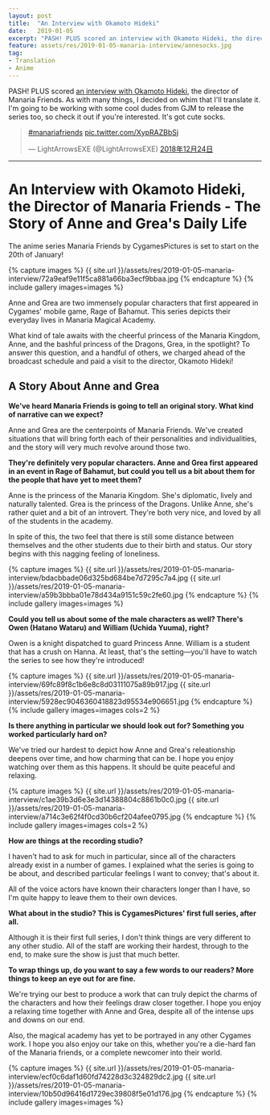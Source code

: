 ```yaml
---
layout: post
title:  "An Interview with Okamoto Hideki"
date:   2019-01-05
excerpt: "PASH! PLUS scored an interview with Okamoto Hideki, the director of Manaria Friends. As with many things, I decided on whim that I'll translate it."
feature: assets/res/2019-01-05-manaria-interview/annesocks.jpg
tag:
- Translation
- Anime
---
```


PASH! PLUS scored [an interview with Okamoto Hideki](http://www.pashplus.jp/interview/123291/?body_dsp=1), the director of Manaria Friends. As with many things, I decided on whim that I'll translate it. I'm going to be working with some cool dudes from GJM to release the series too, so check it out if you're interested. It's got cute socks.

<blockquote class="twitter-tweet tw-align-center" data-lang="ja"><p lang="und" dir="ltr"><a href="https://twitter.com/hashtag/manariafriends?src=hash&amp;ref_src=twsrc%5Etfw">#manariafriends</a> <a href="https://t.co/XypRAZBbSj">pic.twitter.com/XypRAZBbSj</a></p>&mdash; LightArrowsEXE (@LightArrowsEXE) <a href="https://twitter.com/LightArrowsEXE/status/1076992609053274118?ref_src=twsrc%5Etfw">2018年12月24日</a></blockquote>

***

# An Interview with Okamoto Hideki, the Director of Manaria Friends - The Story of Anne and Grea's Daily Life

The anime series Manaria Friends by CygamesPictures is set to start on the 20th of January!

{% capture images %}
    {{ site.url }}/assets/res/2019-01-05-manaria-interview/72a9eaf9e11f5ca881a66ba3ecf9bbaa.jpg
{% endcapture %}
{% include gallery images=images %}

Anne and Grea are two immensely popular characters that first appeared in Cygames' mobile game, Rage of Bahamut. This series depicts their everyday lives in Manaria Magical Academy.

What kind of tale awaits with the cheerful princess of the Manaria Kingdom, Anne, and the bashful princess of the Dragons, Grea, in the spotlight? To answer this question, and a handful of others, we charged ahead of the broadcast schedule and paid a visit to the director, Okamoto Hideki!

## A Story About Anne and Grea	

**We've heard Manaria Friends is going to tell an original story. What kind of narrative can we expect?**

Anne and Grea are the centerpoints of Manaria Friends. We've created situations that will bring forth each of their personalities and individualities, and the story will very much revolve around those two.

**They're definitely very popular characters. Anne and Grea first appeared in an event in Rage of Bahamut, but could you tell us a bit about them for the people that have yet to meet them?**

Anne is the princess of the Manaria Kingdom. She's diplomatic, lively and naturally talented. Grea is the princess of the Dragons. Unlike Anne, she's rather quiet and a bit of an introvert. They're both very nice, and loved by all of the students in the academy.

In spite of this, the two feel that there is still some distance between themselves and the other students due to their birth and status. Our story begins with this nagging feeling of loneliness.

{% capture images %}
    {{ site.url }}/assets/res/2019-01-05-manaria-interview/bdacbbade06d325bd684be7d7295c7a4.jpg
    {{ site.url }}/assets/res/2019-01-05-manaria-interview/a59b3bbba01e78d434a9151c59c2fe60.jpg
{% endcapture %}
{% include gallery images=images %}

**Could you tell us about some of the male characters as well? There's Owen (Hatano Wataru) and William (Uchida Yuuma), right?**

Owen is a knight dispatched to guard Princess Anne. William is a student that has a crush on Hanna. At least, that's the setting—you'll have to watch the series to see how they're introduced!

{% capture images %}
    {{ site.url }}/assets/res/2019-01-05-manaria-interview/69fc89f8c1b6e8c8d03111075a89b917.jpg
    {{ site.url }}/assets/res/2019-01-05-manaria-interview/5928ec9046360418823d95534e906651.jpg
{% endcapture %}
{% include gallery images=images cols=2 %}

**Is there anything in particular we should look out for? Something you worked particularly hard on?**

We've tried our hardest to depict how Anne and Grea's releationship deepens over time, and how charming that can be. I hope you enjoy watching over them as this happens. It should be quite peaceful and relaxing.

{% capture images %}
    {{ site.url }}/assets/res/2019-01-05-manaria-interview/c1ae39b3d6e3e3d14388804c8861b0c0.jpg
    {{ site.url }}/assets/res/2019-01-05-manaria-interview/a714c3e62f4f0cd30b6cf204afee0795.jpg
{% endcapture %}
{% include gallery images=images cols=2 %}

**How are things at the recording studio?**

I haven't had to ask for much in particular, since all of the characters already exist in a number of games. I explained what the series is going to be about, and described particular feelings I want to convey; that's about it.

All of the voice actors have known their characters longer than I have, so I'm quite happy to leave them to their own devices.

**What about in the studio? This is CygamesPictures' first full series, after all.**

Although it is their first full series, I don't think things are very different to any other studio. All of the staff are working their hardest, through to the end, to make sure the show is just that much better.

**To wrap things up, do you want to say a few words to our readers? More things to keep an eye out for are fine.**

We're trying our best to produce a work that can truly depict the charms of the characters and how their feelings draw closer together. I hope you enjoy a relaxing time together with Anne and Grea, despite all of the intense ups and downs on our end.

Also, the magical academy has yet to be portrayed in any other Cygames work. I hope you also enjoy our take on this, whether you're a die-hard fan of the Manaria friends, or a complete newcomer into their world.

{% capture images %}
    {{ site.url }}/assets/res/2019-01-05-manaria-interview/ecf0c6daf1d60fd74228d3c324829dc2.jpg
    {{ site.url }}/assets/res/2019-01-05-manaria-interview/10b50d96416d1729ec39808f5e01d176.jpg
{% endcapture %}
{% include gallery images=images %}

<script async src="https://platform.twitter.com/widgets.js" charset="utf-8"></script>
